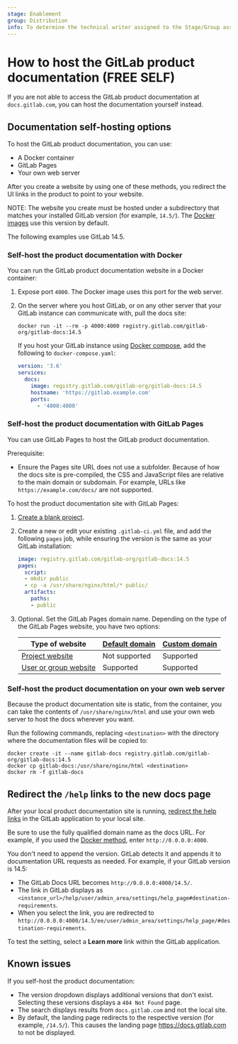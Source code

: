```yaml
---
stage: Enablement
group: Distribution
info: To determine the technical writer assigned to the Stage/Group associated with this page, see https://about.gitlab.com/handbook/engineering/ux/technical-writing/#assignments
---
```


# How to host the GitLab product documentation **(FREE SELF)**

If you are not able to access the GitLab product documentation at `docs.gitlab.com`,
you can host the documentation yourself instead.

## Documentation self-hosting options

To host the GitLab product documentation, you can use:

- A Docker container
- GitLab Pages
- Your own web server

After you create a website by using one of these methods, you redirect the UI links
in the product to point to your website. 

NOTE:
The website you create must be hosted under a subdirectory that matches
your installed GitLab version (for example, `14.5/`). The
[Docker images](https://gitlab.com/gitlab-org/gitlab-docs/container_registry/631635)
use this version by default.

The following examples use GitLab 14.5.

### Self-host the product documentation with Docker

You can run the GitLab product documentation website in a Docker container:

1. Expose port `4000`. The Docker image uses this port for the web server.
1. On the server where you host GitLab, or on any other server that your GitLab instance
   can communicate with, pull the docs site:

   ```shell
   docker run -it --rm -p 4000:4000 registry.gitlab.com/gitlab-org/gitlab-docs:14.5
   ```

   If you host your GitLab instance using [Docker compose](../install/docker.md#install-gitlab-using-docker-compose),
   add the following to `docker-compose.yaml`:

   ```yaml
   version: '3.6'
   services:
     docs:
       image: registry.gitlab.com/gitlab-org/gitlab-docs:14.5
       hostname: 'https://gitlab.example.com'
       ports:
         - '4000:4000'
   ```

### Self-host the product documentation with GitLab Pages

You can use GitLab Pages to host the GitLab product documentation.

Prerequisite:

- Ensure the Pages site URL does not use a subfolder. Because of how the docs
  site is pre-compiled, the CSS and JavaScript files are relative to the
  main domain or subdomain. For example, URLs like `https://example.com/docs/`
  are not supported.

To host the product documentation site with GitLab Pages:

1. [Create a blank project](../user/project/working_with_projects.md#create-a-blank-project).
1. Create a new or edit your existing `.gitlab-ci.yml` file, and add the following
   `pages` job, while ensuring the version is the same as your GitLab installation:

   ```yaml
   image: registry.gitlab.com/gitlab-org/gitlab-docs:14.5
   pages:
     script:
     - mkdir public
     - cp -a /usr/share/nginx/html/* public/
     artifacts:
       paths:
       - public
   ```

1. Optional. Set the GitLab Pages domain name. Depending on the type of the
   GitLab Pages website, you have two options:

   | Type of website         | [Default domain](../user/project/pages/getting_started_part_one.md#gitlab-pages-default-domain-names) | [Custom domain](../user/project/pages/custom_domains_ssl_tls_certification/index.md) |
   |-------------------------|----------------|---------------|
   | [Project website](../user/project/pages/getting_started_part_one.md#project-website-examples) | Not supported | Supported |
   | [User or group website](../user/project/pages/getting_started_part_one.md#user-and-group-website-examples) | Supported | Supported |

### Self-host the product documentation on your own web server

Because the product documentation site is static, from the container, you can take the contents
of `/usr/share/nginx/html` and use your own web server to host
the docs wherever you want.

Run the following commands, replacing `<destination>` with the directory where the
documentation files will be copied to:

```shell
docker create -it --name gitlab-docs registry.gitlab.com/gitlab-org/gitlab-docs:14.5
docker cp gitlab-docs:/usr/share/nginx/html <destination>
docker rm -f gitlab-docs
```

## Redirect the `/help` links to the new docs page

After your local product documentation site is running,
[redirect the help links](../user/admin_area/settings/help_page.md#redirect-help-pages)
in the GitLab application to your local site.

Be sure to use the fully qualified domain name as the docs URL. For example, if you
used the [Docker method](#self-host-the-product-documentation-with-docker), enter `http://0.0.0.0:4000`.

You don't need to append the version. GitLab detects it and appends it to
documentation URL requests as needed. For example, if your GitLab version is
14.5:

- The GitLab Docs URL becomes `http://0.0.0.0:4000/14.5/`.
- The link in GitLab displays as `<instance_url>/help/user/admin_area/settings/help_page#destination-requirements`.
- When you select the link, you are redirected to
`http://0.0.0.0:4000/14.5/ee/user/admin_area/settings/help_page/#destination-requirements`.

To test the setting, select a **Learn more** link within the GitLab application.

## Known issues

If you self-host the product documentation:

- The version dropdown displays additional versions that don't exist. Selecting
  these versions displays a `404 Not Found` page.
- The search displays results from `docs.gitlab.com` and not the local site.
- By default, the landing page redirects to the
  respective version (for example, `/14.5/`). This causes the landing page <https://docs.gitlab.com> to not be displayed.
